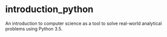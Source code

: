 # introduction_python
 An introduction to computer science as a tool to solve real-world analytical problems using Python 3.5.

